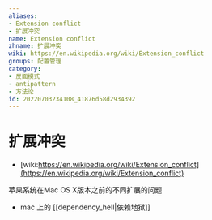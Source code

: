 ```yaml
---
aliases:
- Extension conflict
- 扩展冲突
name: Extension conflict
zhname: 扩展冲突
wiki: https://en.wikipedia.org/wiki/Extension_conflict
groups: 配置管理
category:
- 反面模式
- antipattern
- 方法论
id: 20220703234108_41876d58d2934392
---
```


# 扩展冲突

* [wiki:https://en.wikipedia.org/wiki/Extension_conflict](https://en.wikipedia.org/wiki/Extension_conflict)

苹果系统在Mac OS X版本之前的不同扩展的问题

* mac 上的 [[dependency_hell|依赖地狱]]
